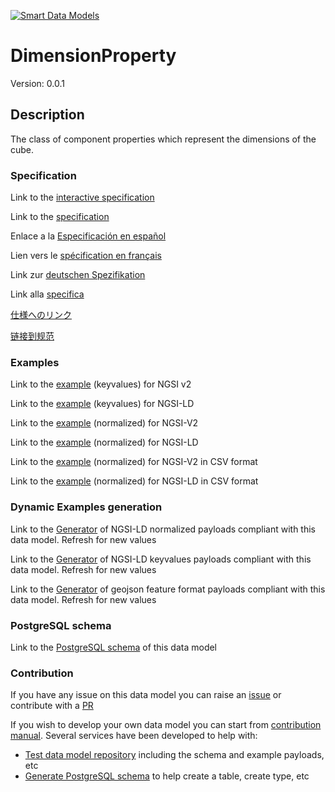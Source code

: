 [![Smart Data Models](https://smartdatamodels.org/wp-content/uploads/2022/01/SmartDataModels_logo.png "Logo")](https://smartdatamodels.org)
# DimensionProperty
Version: 0.0.1

## Description 

The class of component properties which represent the dimensions of the cube.
### Specification

Link to the [interactive specification](https://swagger.lab.fiware.org/?url=https://smart-data-models.github.io/dataModel.STAT-DCAT-AP/DimensionProperty/swagger.yaml)

Link to the [specification](https://github.com/smart-data-models/dataModel.STAT-DCAT-AP/blob/master/DimensionProperty/doc/spec.md)

Enlace a la [Especificación en español](https://github.com/smart-data-models/dataModel.STAT-DCAT-AP/blob/master/DimensionProperty/doc/spec_ES.md)

Lien vers le [spécification en français](https://github.com/smart-data-models/dataModel.STAT-DCAT-AP/blob/master/DimensionProperty/doc/spec_FR.md)

Link zur [deutschen Spezifikation](https://github.com/smart-data-models/dataModel.STAT-DCAT-AP/blob/master/DimensionProperty/doc/spec_DE.md)

Link alla [specifica](https://github.com/smart-data-models/dataModel.STAT-DCAT-AP/blob/master/DimensionProperty/doc/spec_IT.md)

[仕様へのリンク](https://github.com/smart-data-models/dataModel.STAT-DCAT-AP/blob/master/DimensionProperty/doc/spec_JA.md)

[链接到规范](https://github.com/smart-data-models/dataModel.STAT-DCAT-AP/blob/master/DimensionProperty/doc/spec_ZH.md)
### Examples

Link to the [example](https://smart-data-models.github.io/dataModel.STAT-DCAT-AP/DimensionProperty/examples/example.json) (keyvalues) for NGSI v2

Link to the [example](https://smart-data-models.github.io/dataModel.STAT-DCAT-AP/DimensionProperty/examples/example.jsonld) (keyvalues) for NGSI-LD

Link to the [example](https://smart-data-models.github.io/dataModel.STAT-DCAT-AP/DimensionProperty/examples/example-normalized.json) (normalized) for NGSI-V2

Link to the [example](https://smart-data-models.github.io/dataModel.STAT-DCAT-AP/DimensionProperty/examples/example-normalized.jsonld) (normalized) for NGSI-LD

Link to the [example](https://smart-data-models.github.io/dataModel.STAT-DCAT-AP/DimensionProperty/examples/example-normalized.json.csv) (normalized) for NGSI-V2 in CSV format

Link to the [example](https://smart-data-models.github.io/dataModel.STAT-DCAT-AP/DimensionProperty/examples/example-normalized.jsonld.csv) (normalized) for NGSI-LD in CSV format
### Dynamic Examples generation

Link to the [Generator](https://smartdatamodels.org/extra/ngsi-ld_generator.php?schemaUrl=https://raw.githubusercontent.com/smart-data-models/dataModel.STAT-DCAT-AP/master/DimensionProperty/schema.json&email=info@smartdatamodels.org) of NGSI-LD normalized payloads compliant with this data model. Refresh for new values

Link to the [Generator](https://smartdatamodels.org/extra/ngsi-ld_generator_keyvalues.php?schemaUrl=https://raw.githubusercontent.com/smart-data-models/dataModel.STAT-DCAT-AP/master/DimensionProperty/schema.json&email=info@smartdatamodels.org) of NGSI-LD keyvalues payloads compliant with this data model. Refresh for new values

Link to the [Generator](https://smartdatamodels.org/extra/geojson_features_generator.php?schemaUrl=https://raw.githubusercontent.com/smart-data-models/dataModel.STAT-DCAT-AP/master/DimensionProperty/schema.json&email=info@smartdatamodels.org) of geojson feature format payloads compliant with this data model. Refresh for new values
### PostgreSQL schema

Link to the [PostgreSQL schema](https://smart-data-models.github.io/dataModel.STAT-DCAT-AP/DimensionProperty/schema.sql) of this data model
### Contribution

 If you have any issue on this data model you can raise an [issue](https://github.com/smart-data-models/dataModel.STAT-DCAT-AP/issues)  or contribute with a [PR](https://github.com/smart-data-models/dataModel.STAT-DCAT-AP/pulls)

 If you wish to develop your own data model you can start from [contribution manual](https://bit.ly/contribution_manual). Several services have been developed to help with: 
 - [Test data model repository](https://smartdatamodels.org/index.php/data-models-contribution-api/) including the schema and example payloads, etc
 - [Generate PostgreSQL schema](https://smartdatamodels.org/index.php/sql-service/) to help create a table, create type, etc